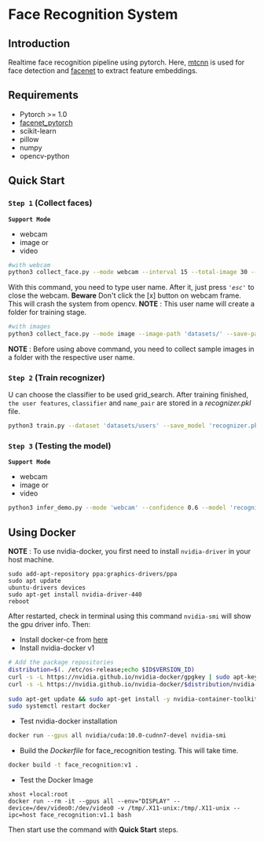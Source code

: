 # Face Recognition System 

## Introduction

Realtime face recognition pipeline using pytorch. Here, [mtcnn](https://arxiv.org/abs/1604.02878) is used for face detection and [facenet](https://ieeexplore.ieee.org/document/7298682) to extract feature embeddings.

## Requirements

- Pytorch >= 1.0
- [facenet_pytorch](https://github.com/timesler/facenet-pytorch)
- scikit-learn
- pillow
- numpy 
- opencv-python

## Quick Start 

### `Step 1` (Collect faces)

**`Support Mode`**
- webcam
- image or 
- video

```bash
#with webcam
python3 collect_face.py --mode webcam --interval 15 --total-image 30 --save-path datasets/users

```
With this command, you need to type user name. After it, just press *`'esc'`* to close the webcam.
**Beware** Don't click the [x] button on webcam frame. This will crash the system from opencv. 
**NOTE** : This user name will create a folder for training stage.

```bash
#with images
python3 collect_face.py --mode image --image-path 'datasets/' --save-path datasets/users

```
**NOTE** : Before using above command, you need to collect sample images in a folder with the respective user name.

### `Step 2` (Train recognizer)

U can choose the classifier to be used grid_search.
After training finished, `the user features`, `classifier` and `name_pair` are stored in a *recognizer.pkl* file.

```bash
python3 train.py --dataset 'datasets/users' --save_model 'recognizer.pkl' --grid_search

```

### `Step 3` (Testing the model)

**`Support Mode`**
- webcam
- image or 
- video

```bash
python3 infer_demo.py --mode 'webcam' --confidence 0.6 --model 'recognizer.pkl'

```


## Using Docker

**NOTE** : To use nvidia-docker, you first need to install `nvidia-driver` in your host machine.
```
sudo add-apt-repository ppa:graphics-drivers/ppa
sudo apt update
ubuntu-drivers devices
sudo apt-get install nvidia-driver-440
reboot
```
After restarted, check in terminal using this command ``nvidia-smi`` will show the gpu driver info.
Then:

- Install docker-ce from [here](https://docs.docker.com/v17.09/engine/installation/linux/docker-ce/ubuntu/#os-requirements)
- Install nvidia-docker v1

```bash
# Add the package repositories
distribution=$(. /etc/os-release;echo $ID$VERSION_ID)
curl -s -L https://nvidia.github.io/nvidia-docker/gpgkey | sudo apt-key add -
curl -s -L https://nvidia.github.io/nvidia-docker/$distribution/nvidia-docker.list | sudo tee /etc/apt/sources.list.d/nvidia-docker.list
  
sudo apt-get update && sudo apt-get install -y nvidia-container-toolkit
sudo systemctl restart docker

```

- Test nvidia-docker installation

```bash
docker run --gpus all nvidia/cuda:10.0-cudnn7-devel nvidia-smi

```

- Build the *Dockerfile* for face_recognition testing. This will take time.

```bash
docker build -t face_recognition:v1 .

```
- Test the Docker Image

```
xhost +local:root
docker run --rm -it --gpus all --env="DISPLAY" --device=/dev/video0:/dev/video0 -v /tmp/.X11-unix:/tmp/.X11-unix --ipc=host face_recognition:v1.1 bash

```

Then start use the command with **Quick Start** steps.














